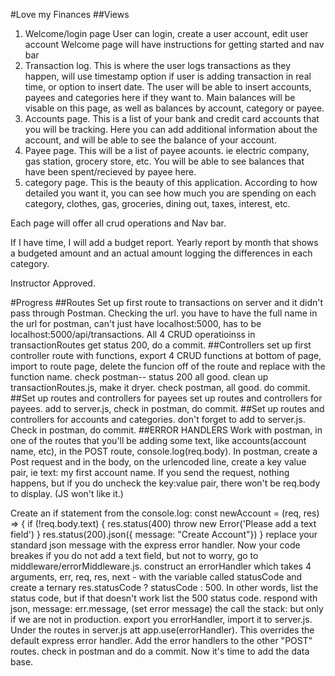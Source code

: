 #Love my Finances
##Views
1. Welcome/login page
User can login, create a user account, edit user account 
Welcome page will have instructions for getting started and nav bar
2. Transaction log. This is where the user logs transactions as they happen, will use timestamp option if user is adding transaction in real time, or option to insert date. The user will be able to insert accounts, payees and categories here if they want to. Main balances will be visable on this page, as well as balances by account, category or payee.
3. Accounts page. This is a list of your bank and credit card accounts that you will be tracking. Here you can add additional information about the account, and will be able to see the balance of your account.
4. Payee page. This will be a list of payee acounts. ie electric company, gas station, grocery store, etc. You will be able to see balances that have been spent/recieved by payee here.
5. category page. This is the beauty of this application. According to how detailed you want it, you can see how much you are spending on each category, clothes, gas, groceries, dining out, taxes, interest, etc.
    

Each page will offer all crud operations and Nav bar.

If I have time, I will add a budget report. Yearly report by month that shows a budgeted amount and an actual amount logging the differences in each category. 

Instructor Approved.

#Progress
##Routes
Set up first route to transactions on server and it didn't pass through Postman. Checking the url.
you have to have the full name in the url for postman, can't just have localhost:5000, has to be localhost:5000/api/transactions. All 4 CRUD operatioinss in transactionRoutes get status 200, do a commit.
##Controllers
set up first controller route with functions, export 4 CRUD functions at bottom of page, import to route page, delete the funcion off of the route and replace with the function name. 
check postman-- status 200 all good.
clean up transactionRoutes.js, make it dryer. 
check postman, all good. 
do commit.
##Set up routes and controllers for payees
set up routes and controllers for payees. add to server.js, check in postman, do commit.
##Set up routes and controllers for accounts and categories. 
don't forget to add to server.js. Check in postman, do commit.
##ERROR HANDLERS
Work with postman, in one of the routes that you'll be adding some text, like accounts(account name, etc), in the POST route, console.log(req.body). In postman, create a Post request and in the body, on the urlencoded line, create a key value pair, ie text: my first account name.
If you send the request, nothing happens, but if you do uncheck the key:value pair, there won't be req.body to display. (JS won't like it.)

Create an if statement from the console.log: const newAccount = (req, res) => {
    if (!req.body.text) {
        res.status(400)
        throw new Error('Please add a text field')
    }
    res.status(200).json({ message: "Create Account"})
    }
    replace your standard json message with the express error handler. Now your code breakes if you do not add a text field, but not to worry, go to middleware/errorMiddleware.js.
    construct an errorHandler which takes 4 arguments, err, req, res, next -
    with the variable called statusCode and create a ternary res.statusCode ? statusCode : 500. In other words, list the status code, but if that doesn't work list the 500 status code. respond with json, message: err.message, (set error message) the call the stack: but only if we are not in production. export you errorHandler, import it to server.js. Under the routes in server.js att app.use(errorHandler). This overrides the default express error handler. Add the error handlers to the other "POST" routes.
    check in postman and do a commit. Now it's time to add the data base.







